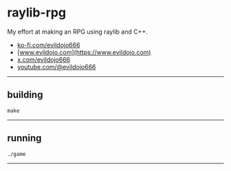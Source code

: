 # raylib-rpg

My effort at making an RPG using raylib and C++.

- [ko-fi.com/evildojo666](https://ko-fi.com/evildojo666)
- [www.evildojo.com](https://www.evildojo.com)
- [x.com/evildojo666](https://www.x.com/evildojo666)
- [youtube.com/@evildojo666](https://www.youtube.com/@evildojo666)

-----

## building

```
make
```

-----

## running

```
./game
```

-----

